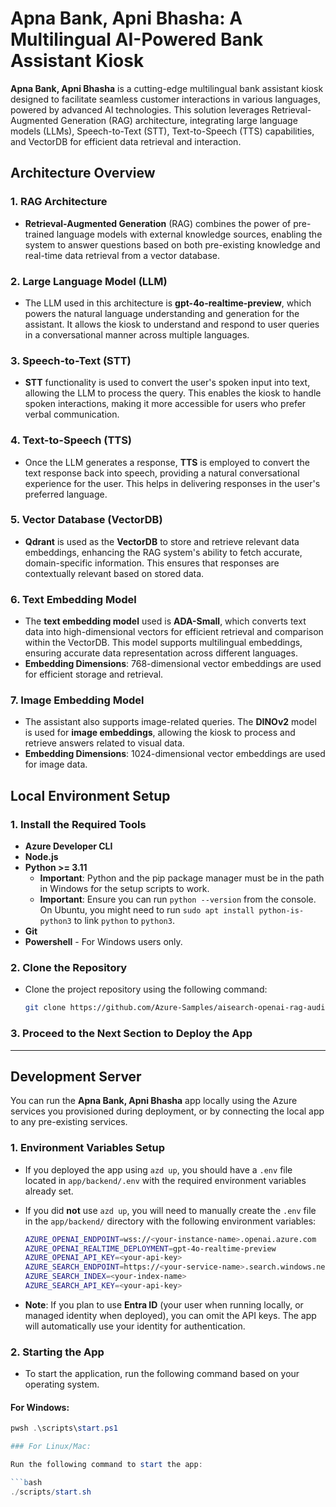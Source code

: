 # Apna Bank, Apni Bhasha: A Multilingual AI-Powered Bank Assistant Kiosk

**Apna Bank, Apni Bhasha** is a cutting-edge multilingual bank assistant kiosk designed to facilitate seamless customer interactions in various languages, powered by advanced AI technologies. This solution leverages Retrieval-Augmented Generation (RAG) architecture, integrating large language models (LLMs), Speech-to-Text (STT), Text-to-Speech (TTS) capabilities, and VectorDB for efficient data retrieval and interaction.

## Architecture Overview

### 1. **RAG Architecture**  
   - **Retrieval-Augmented Generation** (RAG) combines the power of pre-trained language models with external knowledge sources, enabling the system to answer questions based on both pre-existing knowledge and real-time data retrieval from a vector database.

### 2. **Large Language Model (LLM)**
   - The LLM used in this architecture is **gpt-4o-realtime-preview**, which powers the natural language understanding and generation for the assistant. It allows the kiosk to understand and respond to user queries in a conversational manner across multiple languages.

### 3. **Speech-to-Text (STT)**
   - **STT** functionality is used to convert the user's spoken input into text, allowing the LLM to process the query. This enables the kiosk to handle spoken interactions, making it more accessible for users who prefer verbal communication.

### 4. **Text-to-Speech (TTS)**
   - Once the LLM generates a response, **TTS** is employed to convert the text response back into speech, providing a natural conversational experience for the user. This helps in delivering responses in the user's preferred language.

### 5. **Vector Database (VectorDB)**
   - **Qdrant** is used as the **VectorDB** to store and retrieve relevant data embeddings, enhancing the RAG system's ability to fetch accurate, domain-specific information. This ensures that responses are contextually relevant based on stored data.

### 6. **Text Embedding Model**
   - The **text embedding model** used is **ADA-Small**, which converts text data into high-dimensional vectors for efficient retrieval and comparison within the VectorDB. This model supports multilingual embeddings, ensuring accurate data representation across different languages.
   - **Embedding Dimensions**: 768-dimensional vector embeddings are used for efficient storage and retrieval.

### 7. **Image Embedding Model**
   - The assistant also supports image-related queries. The **DINOv2** model is used for **image embeddings**, allowing the kiosk to process and retrieve answers related to visual data.
   - **Embedding Dimensions**: 1024-dimensional vector embeddings are used for image data.

## Local Environment Setup

### 1. **Install the Required Tools**
   - **Azure Developer CLI**
   - **Node.js**
   - **Python >= 3.11**
     - **Important**: Python and the pip package manager must be in the path in Windows for the setup scripts to work.
     - **Important**: Ensure you can run `python --version` from the console. On Ubuntu, you might need to run `sudo apt install python-is-python3` to link `python` to `python3`.
   - **Git**
   - **Powershell** - For Windows users only.

### 2. **Clone the Repository**
   - Clone the project repository using the following command:
     ```bash
     git clone https://github.com/Azure-Samples/aisearch-openai-rag-audio
     ```

### 3. **Proceed to the Next Section to Deploy the App**

---

## Development Server

You can run the **Apna Bank, Apni Bhasha** app locally using the Azure services you provisioned during deployment, or by connecting the local app to any pre-existing services.

### 1. Environment Variables Setup

- If you deployed the app using `azd up`, you should have a `.env` file located in `app/backend/.env` with the required environment variables already set.

- If you did **not** use `azd up`, you will need to manually create the `.env` file in the `app/backend/` directory with the following environment variables:

    ```bash
    AZURE_OPENAI_ENDPOINT=wss://<your-instance-name>.openai.azure.com
    AZURE_OPENAI_REALTIME_DEPLOYMENT=gpt-4o-realtime-preview
    AZURE_OPENAI_API_KEY=<your-api-key>
    AZURE_SEARCH_ENDPOINT=https://<your-service-name>.search.windows.net
    AZURE_SEARCH_INDEX=<your-index-name>
    AZURE_SEARCH_API_KEY=<your-api-key>
    ```

- **Note**: If you plan to use **Entra ID** (your user when running locally, or managed identity when deployed), you can omit the API keys. The app will automatically use your identity for authentication.

### 2. Starting the App

- To start the application, run the following command based on your operating system.

#### For Windows:

```powershell
pwsh .\scripts\start.ps1

### For Linux/Mac:

Run the following command to start the app:

```bash
./scripts/start.sh

